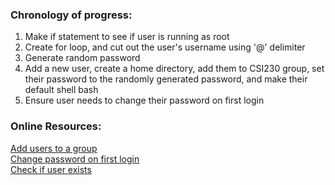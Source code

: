 ### Chronology of progress:

1. Make if statement to see if user is running as root
2. Create for loop, and cut out the user's username using '@' delimiter
3. Generate random password
4. Add a new user, create a home directory, add them to CSI230 group, set their password to the randomly generated password, and make their default shell bash
5. Ensure user needs to change their password on first login

### Online Resources: 

[Add users to a group](https://www.techrepublic.com/article/how-to-create-users-and-groups-in-linux-from-the-command-line/)  
[Change password on first login](https://www.tecmint.com/force-user-to-change-password-next-login-in-linux/)  
[Check if user exists](https://bytefreaks.net/gnulinux/bash/linux-check-if-a-user-or-a-group-exists)  
